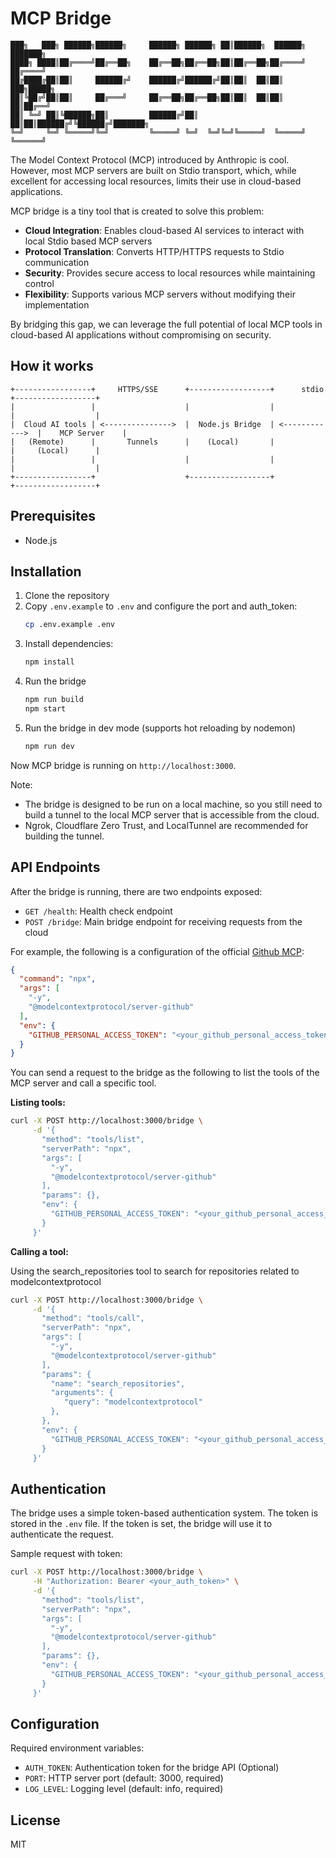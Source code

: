 # MCP Bridge

    ███╗   ███╗ ██████╗██████╗     ██████╗ ██████╗ ██║██████╗  ██████╗ ███████╗
    ████╗ ████║██╔════╝██╔══██╗    ██╔══██╗██╔══██╗██║██╔══██╗██╔════╝ ██╔════╝
    ██╔████╔██║██║     ██████╔╝    ██████╔╝██████╔╝██║██║  ██║██║  ███╗█████╗  
    ██║╚██╔╝██║██║     ██╔═══╝     ██╔══██╗██╔══██╗██║██║  ██║██║   ██║██╔══╝  
    ██║ ╚═╝ ██║╚██████╗██║         ██████╔╝██║  ██║██║██████╔╝╚██████╔╝███████╗
    ╚═╝     ╚═╝ ╚═════╝╚═╝         ╚═════╝ ╚═╝  ╚═╝╚═╝╚═════╝  ╚═════╝ ╚══════╝

The Model Context Protocol (MCP) introduced by Anthropic is cool. However, most MCP servers are built on Stdio transport, which, while excellent for accessing local resources, limits their use in cloud-based applications.

MCP bridge is a tiny tool that is created to solve this problem:

- **Cloud Integration**: Enables cloud-based AI services to interact with local Stdio based MCP servers
- **Protocol Translation**: Converts HTTP/HTTPS requests to Stdio communication
- **Security**: Provides secure access to local resources while maintaining control
- **Flexibility**: Supports various MCP servers without modifying their implementation

By bridging this gap, we can leverage the full potential of local MCP tools in cloud-based AI applications without compromising on security.

## How it works

```
+-----------------+     HTTPS/SSE      +------------------+      stdio      +------------------+
|                 |                    |                  |                 |                  |
|  Cloud AI tools | <--------------->  |  Node.js Bridge  | <------------>  |    MCP Server    |
|   (Remote)      |       Tunnels      |    (Local)       |                 |     (Local)      |
|                 |                    |                  |                 |                  |
+-----------------+                    +------------------+                 +------------------+
```

## Prerequisites

- Node.js

## Installation

1. Clone the repository
2. Copy `.env.example` to `.env` and configure the port and auth_token:
   ```bash
   cp .env.example .env
   ```
3. Install dependencies:
   ```bash
   npm install
   ```
4. Run the bridge
   ```bash
   npm run build
   npm start
   ```
5. Run the bridge in dev mode (supports hot reloading by nodemon)
   ```bash
   npm run dev
   ```
Now MCP bridge is running on `http://localhost:3000`.

Note:
- The bridge is designed to be run on a local machine, so you still need to build a tunnel to the local MCP server that is accessible from the cloud.
- Ngrok, Cloudflare Zero Trust, and LocalTunnel are recommended for building the tunnel.

## API Endpoints

After the bridge is running, there are two endpoints exposed:

- `GET /health`: Health check endpoint
- `POST /bridge`: Main bridge endpoint for receiving requests from the cloud

For example, the following is a configuration of the official [Github MCP](https://github.com/modelcontextprotocol/servers/tree/main/src/github):

```json
{
  "command": "npx",
  "args": [
    "-y",
    "@modelcontextprotocol/server-github"
  ],
  "env": {
    "GITHUB_PERSONAL_ACCESS_TOKEN": "<your_github_personal_access_token>"
  }
}
```

You can send a request to the bridge as the following to list the tools of the MCP server and call a specific tool.

**Listing tools:**

```bash
curl -X POST http://localhost:3000/bridge \
     -d '{
       "method": "tools/list",
       "serverPath": "npx",
       "args": [
         "-y",
         "@modelcontextprotocol/server-github"
       ],
       "params": {},
       "env": {
         "GITHUB_PERSONAL_ACCESS_TOKEN": "<your_github_personal_access_token>"
       }
     }'
```

**Calling a tool:**

Using the search_repositories tool to search for repositories related to modelcontextprotocol

```bash
curl -X POST http://localhost:3000/bridge \
     -d '{
       "method": "tools/call",
       "serverPath": "npx",
       "args": [
         "-y",
         "@modelcontextprotocol/server-github"
       ],
       "params": {
         "name": "search_repositories",
         "arguments": {
            "query": "modelcontextprotocol"
         },
       },
       "env": {
         "GITHUB_PERSONAL_ACCESS_TOKEN": "<your_github_personal_access_token>"
       }
     }'
```

## Authentication

The bridge uses a simple token-based authentication system. The token is stored in the `.env` file. If the token is set, the bridge will use it to authenticate the request.

Sample request with token:

```bash
curl -X POST http://localhost:3000/bridge \
     -H "Authorization: Bearer <your_auth_token>" \
     -d '{
       "method": "tools/list",
       "serverPath": "npx",
       "args": [
         "-y",
         "@modelcontextprotocol/server-github"
       ],
       "params": {},
       "env": {
         "GITHUB_PERSONAL_ACCESS_TOKEN": "<your_github_personal_access_token>"
       }
     }'
```

## Configuration

Required environment variables:

- `AUTH_TOKEN`: Authentication token for the bridge API (Optional)
- `PORT`: HTTP server port (default: 3000, required)
- `LOG_LEVEL`: Logging level (default: info, required)

## License

MIT 